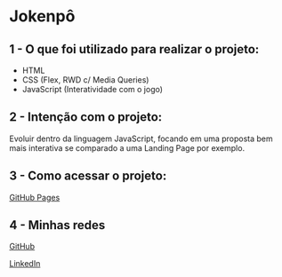 <h1>Jokenpô</h1>  

<h2>1 - O que foi utilizado para realizar o projeto:</h2> 
<ul>     
  <li>HTML     
  <li>CSS (Flex, RWD c/ Media Queries)     
  <li>JavaScript (Interatividade com o jogo)
</ul>  

<h2>2 - Intenção com o projeto:</h2> 
<p>Evoluir dentro da linguagem JavaScript, focando em uma proposta bem mais interativa se comparado a uma Landing Page por exemplo.</p>  

<h2>3 - Como acessar o projeto:</h2> 
<p><a href="https://matheusvzambon.github.io/ppt-js/">GitHub Pages</a></p>  

<h2>4 - Minhas redes</h2> 
<p><a href="https://github.com/MatheusVZambon">GitHub</a> 
<p><a href="https://www.linkedin.com/in/matheus-zambon/">LinkedIn</a>
